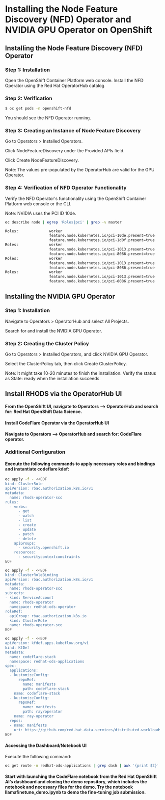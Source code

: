 # Installing the Node Feature Discovery (NFD) Operator and NVIDIA GPU Operator on OpenShift

## Installing the Node Feature Discovery (NFD) Operator

### Step 1: Installation

Open the OpenShift Container Platform web console.
Install the NFD Operator using the Red Hat OperatorHub catalog.

### Step 2: Verification

```bash
$ oc get pods -n openshift-nfd
```

You should see the NFD Operator running.

### Step 3: Creating an Instance of Node Feature Discovery

Go to Operators > Installed Operators.

Click NodeFeatureDiscovery under the Provided APIs field.

Click Create NodeFeatureDiscovery.

Note: The values pre-populated by the OperatorHub are valid for the GPU Operator.

### Step 4: Verification of NFD Operator Functionality
Verify the NFD Operator's functionality using the OpenShift Container Platform web console or the CLI.

Note: NVIDIA uses the PCI ID 10de.

```bash
oc describe node | egrep 'Roles|pci' | grep -v master

Roles:              worker
                    feature.node.kubernetes.io/pci-10de.present=true
                    feature.node.kubernetes.io/pci-1d0f.present=true
Roles:              worker
                    feature.node.kubernetes.io/pci-1013.present=true
                    feature.node.kubernetes.io/pci-8086.present=true
Roles:              worker
                    feature.node.kubernetes.io/pci-1013.present=true
                    feature.node.kubernetes.io/pci-8086.present=true
Roles:              worker
                    feature.node.kubernetes.io/pci-1013.present=true
                    feature.node.kubernetes.io/pci-8086.present=true
```

## Installing the NVIDIA GPU Operator

### Step 1: Installation

Navigate to Operators > OperatorHub and select All Projects.

Search for and install the NVIDIA GPU Operator.

### Step 2: Creating the Cluster Policy

Go to Operators > Installed Operators, and click NVIDIA GPU Operator.

Select the ClusterPolicy tab, then click Create ClusterPolicy.

Note: It might take 10-20 minutes to finish the installation. Verify the status as State: ready when the installation succeeds.

## Install RHODS via the OperatorHub UI

#### From the OpenShift UI, navigate to Operators --> OperatorHub and search for: Red Hat OpenShift Data Science.

#### Install CodeFlare Operator via the OperatorHub UI

#### Navigate to Operators --> OperatorHub and search for: CodeFlare operator.

### Additional Configuration

#### Execute the following commands to apply necessary roles and bindings and instantiate codeflare kdef:

```bash 
oc apply -f - <<EOF
kind: ClusterRole
apiVersion: rbac.authorization.k8s.io/v1
metadata:
  name: rhods-operator-scc
rules:
  - verbs:
      - get
      - watch
      - list
      - create
      - update
      - patch
      - delete
    apiGroups:
      - security.openshift.io
    resources:
      - securitycontextconstraints
EOF

oc apply -f - <<EOF
kind: ClusterRoleBinding
apiVersion: rbac.authorization.k8s.io/v1
metadata:
  name: rhods-operator-scc
subjects:
- kind: ServiceAccount
  name: rhods-operator
  namespace: redhat-ods-operator
roleRef:
  apiGroup: rbac.authorization.k8s.io
  kind: ClusterRole
  name: rhods-operator-scc
EOF

oc apply -f - <<EOF
apiVersion: kfdef.apps.kubeflow.org/v1
kind: KfDef
metadata:
  name: codeflare-stack
  namespace: redhat-ods-applications
spec:
  applications:
  - kustomizeConfig:
      repoRef:
        name: manifests
        path: codeflare-stack
    name: codeflare-stack
  - kustomizeConfig:
      repoRef:
        name: manifests
        path: ray/operator
    name: ray-operator
  repos:
  - name: manifests
    uri: https://github.com/red-hat-data-services/distributed-workloads/tarball/main
EOF

```

#### Accessing the Dashboard/Notebook UI

Execute the following command:

```bash
oc get route -n redhat-ods-applications | grep dash | awk '{print $2}'

```

#### Start with launching the CodeFlare notebook from the Red Hat OpenShift AI’s dashboard and cloning the demo repository, which includes the notebook and necessary files for the demo. Try the notebook llamafinetune_demo.ipynb to demo the fine-tuning job submission.
